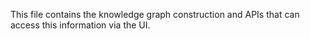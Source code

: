 This file contains the knowledge graph construction and APIs that can access this information via the UI. 
